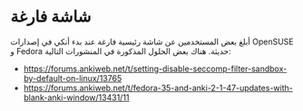 # شاشة فارغة

أبلغ بعض المستخدمين عن شاشة رئيسية فارغة عند بدء أنكي في إصدارات OpenSUSE
و Fedora حديثة. هناك بعض الحلول المذكورة في المنشورات التالية:

- <https://forums.ankiweb.net/t/setting-disable-seccomp-filter-sandbox-by-default-on-linux/13765>
- <https://forums.ankiweb.net/t/fedora-35-and-anki-2-1-47-updates-with-blank-anki-window/13431/11>
